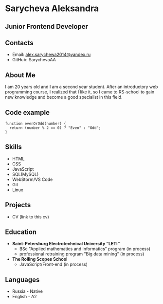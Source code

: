 # Sarycheva Aleksandra
## Junior Frontend Developer
## Contacts
+ Email: alex.sarychewa2014@yandex.ru
+ GitHub: SarychevaAA

## About Me
I am 20 years old and I am a second year student. After an introductory web programming course, I realized that I like it, so I came to RS-school to gain new knowledge and become a good specialist in this field.

## Code example
```
function evenOrOdd(number) {
  return (number % 2 == 0) ? "Even" : "Odd";
}
```
## Skills
+ HTML
+ CSS
+ JavaScript
+ SQL(MySQL)
+ WebStorm/VS Code
+ Git
+ Linux

## Projects
+ CV (link to this cv)

## Education
+ **Saint-Petersburg Electrotechnical University “LETI”** 
    + BSc "Applied mathematics and informatics" program (in process)
    + professional retraining program "Big data mining" (in process)
+ **The Rolling Scopes School**
    + JavaScript/Front-end (in process) 

## Languages
+ Russia - Native
+ English - A2
